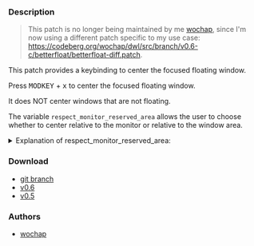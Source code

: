 ### Description

> This patch is no longer being maintained by me [wochap](https://codeberg.org/wochap), since I'm now using a different patch specific to my use case: https://codeberg.org/wochap/dwl/src/branch/v0.6-c/betterfloat/betterfloat-diff.patch.

This patch provides a keybinding to center the focused floating window.

Press <kbd>MODKEY</kbd> + <kbd>x</kbd> to center the focused floating window.

It does NOT center windows that are not floating.

The variable `respect_monitor_reserved_area` allows the user to choose whether to center relative to the monitor or relative to the window area.

<details>
<summary>Explanation of respect_monitor_reserved_area:</summary>
<pre>
The "Monitor area" refers to the space enclosed by the green rectangle, while the "Window area" refers to the space enclosed by the red rectangle.
<img src="https://i.imgur.com/xhejzPh.png"/>
</pre>
</details>

### Download
- [git branch](https://codeberg.org/wochap/dwl/src/branch/v0.6/movecenter)
- [v0.6](https://codeberg.org/dwl/dwl-patches/raw/commit/b1ca929ee645cd3e175f198e250448b54624acd6/patches/movecenter/movecenter.patch)
- [v0.5](https://codeberg.org/dwl/dwl-patches/raw/commit/187d7f511572457750fcf6e42c99cdc7befe05e7/patches/movecenter/movecenter.patch)

### Authors
- [wochap](https://codeberg.org/wochap)

